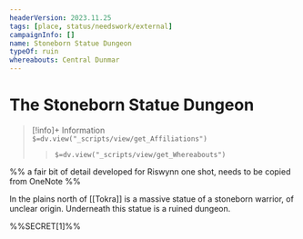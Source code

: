 ```yaml
---
headerVersion: 2023.11.25
tags: [place, status/needswork/external]
campaignInfo: []
name: Stoneborn Statue Dungeon
typeOf: ruin
whereabouts: Central Dunmar
---
```

# The Stoneborn Statue Dungeon
>[!info]+ Information  
> `$=dv.view("_scripts/view/get_Affiliations")`  
>> `$=dv.view("_scripts/view/get_Whereabouts")`

%% a fair bit of detail developed for Riswynn one shot, needs to be copied from OneNote %%

In the plains north of [[Tokra]] is a massive statue of a stoneborn warrior, of unclear origin. Underneath this statue is a ruined dungeon. 

%%SECRET[1]%%

